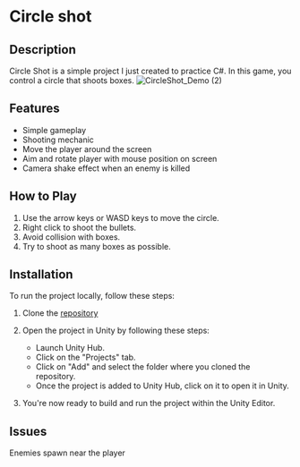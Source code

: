 # Circle shot

## Description
Circle Shot is a simple project I just created to practice C#. In this game, you control a circle that shoots boxes.
![CircleShot_Demo (2)](https://github.com/homanfag/Circle-Gun/assets/140942892/5e0a6c39-1110-4aaa-a04e-03654b29e8bf)




## Features

- Simple gameplay
- Shooting mechanic
- Move the player around the screen
- Aim and rotate player with mouse position on screen
- Camera shake effect when an enemy is killed

## How to Play

1. Use the arrow keys or WASD keys to move the circle.
2. Right click to shoot the bullets.
3. Avoid collision with boxes.
4. Try to shoot as many boxes as possible.

## Installation

To run the project locally, follow these steps:

1. Clone the [repository](https://github.com/homanfag/Circle-Gun/)

2. Open the project in Unity by following these steps:
   - Launch Unity Hub.
   - Click on the "Projects" tab.
   - Click on "Add" and select the folder where you cloned the repository.
   - Once the project is added to Unity Hub, click on it to open it in Unity.

3. You're now ready to build and run the project within the Unity Editor.




## Issues
Enemies spawn near the player
